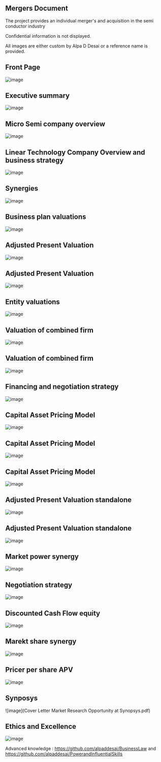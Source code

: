 ## Mergers Document

The project provides an individual merger's and acquisition in the semi conductor industry

Confidential information is not displayed.

All images are either custom by Alpa D Desai or a reference name is provided.

## Front Page
![image](image.png)

## Executive summary
![image](image1.png)

## Micro Semi company overview
![image](image2.png)

## Linear Technology Company Overview and business strategy
![image](image3.png)

## Synergies
![image](image4.png)

## Business plan valuations
![image](image5.png)

## Adjusted Present Valuation 
![image](image6.png)

## Adjusted Present Valuation 
![image](image7.png)

## Entity valuations
![image](image8.png)

## Valuation of combined firm
![image](image9.png)

## Valuation of combined firm
![image](image10.png)

## Financing and negotiation strategy
![image](image11.png)

## Capital Asset Pricing Model 
![image](image12.png)

## Capital Asset Pricing Model 
![image](image13.png)

## Capital Asset Pricing Model 
![image](image14.png)

## Adjusted Present Valuation  standalone
![image](image15.png)

## Adjusted Present Valuation  standalone
![image](image16.png)

## Market power synergy
![image](image17.png)

## Negotiation strategy
![image](image18.png)

## Discounted Cash Flow equity
![image](image19.png)

## Marekt share synergy
![image](image20.png)

## Pricer per share APV
![image](image21.png)

## Synposys
![image](Cover Letter Market Research Opportunity at Synopsys.pdf)

## Ethics and Excellence
![image](EthicsandExcellence.png)

Advanced knowledge : https://github.com/alpaddesai/BusinessLaw and https://github.com/alpaddesai/PowerandInfluentialSkills
